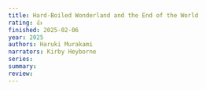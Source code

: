 ```yaml
---
title: Hard-Boiled Wonderland and the End of the World
rating: 👍
finished: 2025-02-06
year: 2025
authors: Haruki Murakami
narrators: Kirby Heyborne
series:
summary:
review:
---
```

